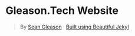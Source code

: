 
# Gleason.Tech Website

> By [Sean Gleason](https://gleason.tech) &middot; [Built using Beautiful Jekyl](https://beautifuljekyll.com/)